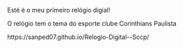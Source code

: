 Esté é o meu primeiro relógio digial! <br>

O relógio tem o tema do esporte clube Corinthians Paulista
<P>
https://sanped07.github.io/Relogio-Digital--Sccp/ </P>
